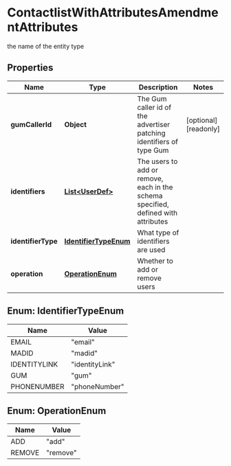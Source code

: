 

# ContactlistWithAttributesAmendmentAttributes

the name of the entity type

## Properties

| Name | Type | Description | Notes |
|------------ | ------------- | ------------- | -------------|
|**gumCallerId** | **Object** | The Gum caller id of the advertiser patching identifiers of type Gum |  [optional] [readonly] |
|**identifiers** | [**List&lt;UserDef&gt;**](UserDef.md) | The users to add or remove, each in the schema specified, defined with attributes |  |
|**identifierType** | [**IdentifierTypeEnum**](#IdentifierTypeEnum) | What type of identifiers are used |  |
|**operation** | [**OperationEnum**](#OperationEnum) | Whether to add or remove users |  |



## Enum: IdentifierTypeEnum

| Name | Value |
|---- | -----|
| EMAIL | &quot;email&quot; |
| MADID | &quot;madid&quot; |
| IDENTITYLINK | &quot;identityLink&quot; |
| GUM | &quot;gum&quot; |
| PHONENUMBER | &quot;phoneNumber&quot; |



## Enum: OperationEnum

| Name | Value |
|---- | -----|
| ADD | &quot;add&quot; |
| REMOVE | &quot;remove&quot; |



